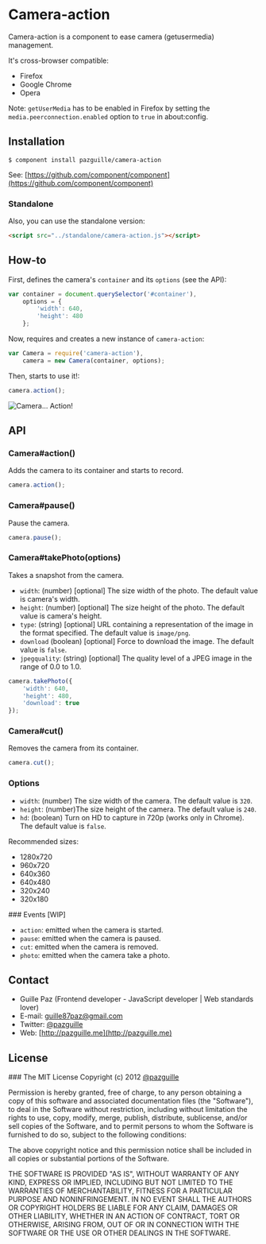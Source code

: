 # Camera-action

Camera-action is a component to ease camera (getusermedia) management.

It's cross-browser compatible:

- Firefox
- Google Chrome
- Opera

Note: `getUserMedia` has to be enabled in Firefox by setting the `media.peerconnection.enabled` option to `true` in about:config.

## Installation

    $ component install pazguille/camera-action

See: [https://github.com/component/component](https://github.com/component/component)

### Standalone
Also, you can use the standalone version:
```html
<script src="../standalone/camera-action.js"></script>
```

## How-to

First, defines the camera's `container` and its `options` (see the API):
```js
var container = document.querySelector('#container'),
    options = {
        'width': 640,
        'height': 480
    };
```

Now, requires and creates a new instance of `camera-action`:
```js
var Camera = require('camera-action'),
    camera = new Camera(container, options);
```

Then, starts to use it!:
```js
camera.action();
```

![Camera... Action!](http://i1356.photobucket.com/albums/q731/pazguille/ScreenShot2013-03-29at112306AM_zps05a1bccd.png?t=1364567391)

## API

### Camera#action()
Adds the camera to its container and starts to record.
```js
camera.action();
```

### Camera#pause()
Pause the camera.
```js
camera.pause();
```

### Camera#takePhoto(options)
Takes a snapshot from the camera.
- `width`: (number) [optional] The size width of the photo. The default value is camera's width.
- `height`: (number) [optional] The size height of the photo. The default value is camera's height.
- `type`: (string) [optional] URL containing a representation of the image in the format specified. The default value is `image/png`.
- `download` (boolean) [optional] Force to download the image. The default value is `false`.
- `jpegquality`: (string) [optional] The quality level of a JPEG image in the range of 0.0 to 1.0.

```js
camera.takePhoto({
    'width': 640,
    'height': 480,
    'download': true
});
```

### Camera#cut()
Removes the camera from its container.
```js
camera.cut();
```

### Options
- `width`: (number) The size width of the camera. The default value is `320`.
- `height`: (number)The size height of the camera. The default value is `240`.
- `hd`: (boolean) Turn on HD to capture in 720p (works only in Chrome). The default value is `false`.

Recommended sizes:

- 1280x720
- 960x720
- 640x360
- 640x480
- 320x240
- 320x180

### Events [WIP]
- `action`: emitted when the camera is started.
- `pause`: emitted when the camera is paused.
- `cut`: emitted when the camera is removed.
- `photo`: emitted when the camera take a photo.

## Contact
- Guille Paz (Frontend developer - JavaScript developer | Web standards lover)
- E-mail: [guille87paz@gmail.com](mailto:guille87paz@gmail.com)
- Twitter: [@pazguille](http://twitter.com/pazguille)
- Web: [http://pazguille.me](http://pazguille.me)

## License
### The MIT License
Copyright (c) 2012 [@pazguille](http://twitter.com/pazguille)

Permission is hereby granted, free of charge, to any person obtaining a copy
of this software and associated documentation files (the "Software"), to deal
in the Software without restriction, including without limitation the rights
to use, copy, modify, merge, publish, distribute, sublicense, and/or sell
copies of the Software, and to permit persons to whom the Software is
furnished to do so, subject to the following conditions:

The above copyright notice and this permission notice shall be included in
all copies or substantial portions of the Software.

THE SOFTWARE IS PROVIDED "AS IS", WITHOUT WARRANTY OF ANY KIND, EXPRESS OR
IMPLIED, INCLUDING BUT NOT LIMITED TO THE WARRANTIES OF MERCHANTABILITY,
FITNESS FOR A PARTICULAR PURPOSE AND NONINFRINGEMENT. IN NO EVENT SHALL THE
AUTHORS OR COPYRIGHT HOLDERS BE LIABLE FOR ANY CLAIM, DAMAGES OR OTHER
LIABILITY, WHETHER IN AN ACTION OF CONTRACT, TORT OR OTHERWISE, ARISING FROM,
OUT OF OR IN CONNECTION WITH THE SOFTWARE OR THE USE OR OTHER DEALINGS IN
THE SOFTWARE.